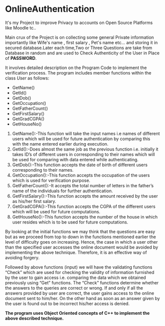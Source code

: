 # OnlineAuthentication
It's my Project to improve Privacy to accounts on Open Source Platforms like Moodle tc..

Main crux of the Project is on collecting some general Private information importantly like Wife's name , first salary , Pet's name etc...
and storing it in secured database.Later each time,Two or Three Questions are take from Database in random and are used to Check Authenticity
of the User in Place of **PASSWORD**.

It involves detailed description on the Program Code to implement the verification process.
 The program includes member functions within the class *User* as follows:
 
* GetName()
* GetId()
* GetDob()
* GetOccupation()
* GetFatherCount()
* GetFirstSalary()
* GetGradCGPA()
* GetHouseNo()

1. GetName():-This function will take the input names i.e names of different users which will be used for future authentication by comparing this with the name entered earlier during execution.
2. GetId():-Does almost the same job as the previous function i.e. initially it takes ID’s of different users in corresponding to their names which will be used for comparing with data entered while authenticating.
3. GetDob():-This function  accepts the date of birth of different users corresponding to their names.
4. GetOccupation():-This function accepts the occupation of the users which is used for verification purpose.
5. GetFatherCount():-It accepts the total number of letters in the father’s name of the individuals for further authentication.
6. GetFirstSalary():-This function accepts the amount received by the user as his/her first salary.
7. GetGradCGPA():-This function accepts the CGPA of the different users which will be used for future computations.
8. GetHouseNo():-This function accepts the number of the house in which user resides  which is to be used for future computations.

By looking at the initial functions we may think that the questions are easy but as we proceed from top to down in the functions mentioned earlier the level of difficulty goes on increasing. Hence, the case in which a user other than the specified user accesses the online document would be avoided by implementing the above technique. Therefore, it is an effective way of avoiding forgery. 

Followed by above functions (input) we will have the validating functions “Check” which are used for checking the validity of information furnished by the user to gain access i.e. comparing the data which we obtained previously using “Get” functions. The “Check” functions determine whether the answers to the queries are correct or wrong. If and only if all the answers provided by user are correct, the user gains access to the online document sent to him/her. On the other hand as soon as an answer given by the user is found out to be incorrect his/her access is denied.

**The program uses Object Oriented concepts of C++ to implement the above described technique.**

